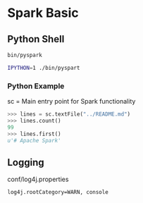 # Spark Basic

## Python Shell

```bash
bin/pyspark
```

```bash
IPYTHON=1 ./bin/pyspart
```

### Python Example

sc = Main entry point for Spark functionality

```python
>>> lines = sc.textFile("../README.md")
>>> lines.count()
99
>>> lines.first()
u'# Apache Spark'
```

## Logging

conf/log4j.properties

```
log4j.rootCategory=WARN, console
```
